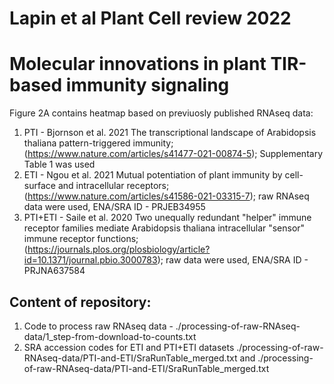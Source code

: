 # Lapin et al Plant Cell review 2022
# Molecular innovations in plant TIR-based immunity signaling

Figure 2A contains heatmap based on previuosly published RNAseq data:

1. PTI - Bjornson et al. 2021 The transcriptional landscape of Arabidopsis thaliana pattern-triggered immunity; (https://www.nature.com/articles/s41477-021-00874-5); Supplementary Table 1 was used
2. ETI - Ngou et al. 2021 Mutual potentiation of plant immunity by cell-surface and intracellular receptors; (https://www.nature.com/articles/s41586-021-03315-7); raw RNAseq data were used, ENA/SRA ID - PRJEB34955
3. PTI+ETI - Saile et al. 2020 Two unequally redundant "helper" immune receptor families mediate Arabidopsis thaliana intracellular "sensor" immune receptor functions; (https://journals.plos.org/plosbiology/article?id=10.1371/journal.pbio.3000783); raw data were used, ENA/SRA ID - PRJNA637584


## Content of repository:

1. Code to process raw RNAseq data - ./processing-of-raw-RNAseq-data/1_step-from-download-to-counts.txt
2. SRA accession codes for ETI and PTI+ETI datasets ./processing-of-raw-RNAseq-data/PTI-and-ETI/SraRunTable_merged.txt and ./processing-of-raw-RNAseq-data/PTI-and-ETI/SraRunTable_merged.txt
